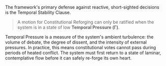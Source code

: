 The framework's primary defense against reactive, short-sighted decisions is the Temporal Stability Clause.
> A motion for Constitutional Reforging can only be ratified when the system is in a state of low **Temporal Pressure (Γ)**.

Temporal Pressure is a measure of the system's ambient turbulence: the volume of debate, the degree of dissent, and the intensity of external pressures. In practice, this means constitutional votes cannot pass during periods of heated conflict. The system must first return to a state of laminar, contemplative flow before it can safely re-forge its own heart.